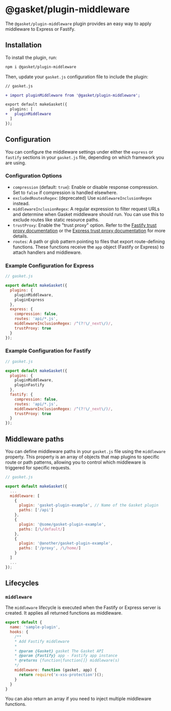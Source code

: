 # @gasket/plugin-middleware

The `@gasket/plugin-middleware` plugin provides an easy way to apply middleware
to Express or Fastify.

## Installation

To install the plugin, run:

```sh
npm i @gasket/plugin-middleware
```

Then, update your `gasket.js` configuration file to include the plugin:

```diff
// gasket.js

+ import pluginMiddleware from '@gasket/plugin-middleware';

export default makeGasket({
  plugins: [
+   pluginMiddleware
  ]
});
```

## Configuration

You can configure the middleware settings under either the `express` or
`fastify` sections in your `gasket.js` file, depending on which framework you are
using.

### Configuration Options

- `compression` (default: `true`): Enable or disable response compression. Set
  to `false` if compression is handled elsewhere.
- `excludedRoutesRegex`: (deprecated) Use `middlewareInclusionRegex` instead.
- `middlewareInclusionRegex`: A regular expression to filter request URLs and
  determine when Gasket middleware should run. You can use this to exclude
  routes like static resource paths.
- `trustProxy`: Enable the "trust proxy" option. Refer to the [Fastify trust
  proxy documentation] or the [Express trust proxy documentation] for more
  details.
- `routes`: A path or glob pattern pointing to files that export route-defining
  functions. These functions receive the `app` object (Fastify or Express) to
  attach handlers and middleware.

### Example Configuration for Express

```js
// gasket.js

export default makeGasket({
  plugins: {
    pluginMiddleware,
    pluginExpress
  },
  express: {
    compression: false,
    routes: 'api/*.js',
    middlewareInclusionRegex: /^(?!\/_next\/)/,
    trustProxy: true
  }
});
```

### Example Configuration for Fastify

```js
// gasket.js

export default makeGasket({
  plugins: {
    pluginMiddleware,
    pluginFastify
  },
  fastify: {
    compression: false,
    routes: 'api/*.js',
    middlewareInclusionRegex: /^(?!\/_next\/)/,
    trustProxy: true
  }
});
```

## Middleware paths

You can define middleware paths in your `gasket.js` file using the `middleware`
property. This property is an array of objects that map plugins to specific
route or path patterns, allowing you to control which middleware is triggered
for specific requests.

```js
// gasket.js

export default makeGasket({
  ...
  middleware: [
    {
      plugin: 'gasket-plugin-example', // Name of the Gasket plugin
      paths: ['/api']
    },
    {
      plugin: '@some/gasket-plugin-example',
      paths: [/\/default/]
    },
    {
      plugin: '@another/gasket-plugin-example',
      paths: ['/proxy', /\/home/]
    }
  ]
  ...
});

```

## Lifecycles

### `middleware`

The `middleware` lifecycle is executed when the Fastify or Express server is
created. It applies all returned functions as middleware.

```js
export default {
  name: 'sample-plugin',
  hooks: {
    /**
    * Add Fastify middleware
    *
    * @param {Gasket} gasket The Gasket API
    * @param {Fastify} app - Fastify app instance
    * @returns {function|function[]} middleware(s)
    */
    middleware: function (gasket, app) {
      return require('x-xss-protection')();
    }
  }
}
```

You can also return an array if you need to inject multiple middleware
functions.

<!-- LINKS -->

[Fastify trust proxy documentation]:https://fastify.dev/docs/latest/Reference/Server/#trustproxy
[Express trust proxy documentation]:https://expressjs.com/en/guide/behind-proxies.html
